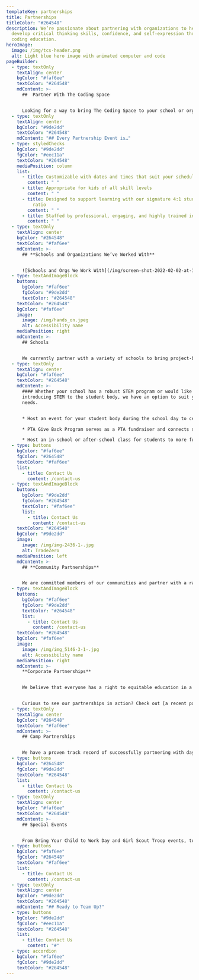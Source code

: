 ```yaml
---
templateKey: partnerships
title: Partnerships
titleColor: "#264548"
description: We’re passionate about partnering with organizations to help kids
  develop critical thinking skills, confidence, and self-expression through
  coding education.
heroImage:
  image: /img/tcs-header.png
  alt: Light blue hero image with animated computer and code
pageBuilder:
  - type: textOnly
    textAlign: center
    bgColor: "#faf6ee"
    textColor: "#264548"
    mdContent: >-
      ##  Partner With The Coding Space


      Looking for a way to bring The Coding Space to your school or organization? You’ve come to the right place. We’re passionate about partnering with organizations to help kids develop critical thinking skills, confidence, and self-expression through coding education. Our class and camp partnerships range from full, interactive semesters to personalized private lessons and customized group events. From fun hands-on activities to cool STEM explorations and coding challenges, these classes and workshops are fun, educational, and a great way to engage families within your organization.
  - type: textOnly
    textAlign: center
    bgColor: "#9de2dd"
    textColor: "#264548"
    mdContent: "## Every Partnership Event is…"
  - type: styledChecks
    bgColor: "#9de2dd"
    fgColor: "#eec11a"
    textColor: "#264548"
    mediaPosition: column
    list:
      - title: Customizable with dates and times that suit your schedule
        content: " "
      - title: Appropriate for kids of all skill levels
        content: " "
      - title: Designed to support learning with our signature 4:1 student-to-teacher
          ratio
        content: " "
      - title: Staffed by professional, engaging, and highly trained instructors
        content: " "
  - type: textOnly
    textAlign: center
    bgColor: "#264548"
    textColor: "#faf6ee"
    mdContent: >-
      ## **Schools and Organizations We’ve Worked With**


      ![Schools and Orgs We Work With](/img/screen-shot-2022-02-02-at-10.47.41-am.png)
  - type: textAndImageBlock
    buttons:
      bgColor: "#faf6ee"
      fgColor: "#9de2dd"
      textColor: "#264548"
    textColor: "#264548"
    bgColor: "#faf6ee"
    image:
      image: /img/hands_on.jpeg
      alt: Accessibility name
    mediaPosition: right
    mdContent: >-
      ## Schools


      We currently partner with a variety of schools to bring project-based coding classes in both after-school and in-school formats. All of our teachers go through intensive training on the use of the Socratic Method, the ins and outs of our Scratch- and JavaScript-based coding curriculum, and classroom techniques that foster an environment conducive to learning at all paces and styles.
  - type: textOnly
    textAlign: center
    bgColor: "#faf6ee"
    textColor: "#264548"
    mdContent: >-
      #### Whether your school has a robust STEM program or would like to start
      introducing STEM to the student body, we have an option to suit your
      needs.


      * Host an event for your student body during the school day to celebrate a STEM holiday such as Hour of Code or Women in Tech Week or Code 4 Change. This is a great first step to expose your students to coding.

      * PTA Give Back Program serves as a PTA fundraiser and connects students with opportunities to code during school breaks.

      * Host an in-school or after-school class for students to more fully explore their interest in coding and take their skills to the next level.
  - type: buttons
    bgColor: "#faf6ee"
    fgColor: "#264548"
    textColor: "#faf6ee"
    list:
      - title: Contact Us
        content: /contact-us
  - type: textAndImageBlock
    buttons:
      bgColor: "#9de2dd"
      fgColor: "#264548"
      textColor: "#faf6ee"
      list:
        - title: Contact Us
          content: /contact-us
    textColor: "#264548"
    bgColor: "#9de2dd"
    image:
      image: /img/img-2436-1-.jpg
      alt: TradeZero
    mediaPosition: left
    mdContent: >-
      ## **Community Partnerships**


      We are committed members of our communities and partner with a range of organizations including community centers, PTAs, and nonprofits to bring our custom coding classes to the public.
  - type: textAndImageBlock
    buttons:
      bgColor: "#faf6ee"
      fgColor: "#9de2dd"
      textColor: "#264548"
      list:
        - title: Contact Us
          content: /contact-us
    textColor: "#264548"
    bgColor: "#faf6ee"
    image:
      image: /img/img_5146-3-1-.jpg
      alt: Accessibility name
    mediaPosition: right
    mdContent: >-
      **Corporate Partnerships**


      We believe that everyone has a right to equitable education in a safe and inclusive learning environment and are committed to increasing access to our high-quality coding programs through corporate partnerships so that underrepresented children everywhere can surpass societal limitations and thrive. Our long-term goal as we work towards educational equity is to reach 50 percent of our students through scholarships and corporate partnerships.


      Curious to see our partnerships in action? Check out [a recent partnership with TradeZero](https://www.thecodingspace.com/the-coding-space-blog/community-partner-spotlight-tradezero) to provide free coding classes to a Title I school in Brooklyn.
  - type: textOnly
    textAlign: center
    bgColor: "#264548"
    textColor: "#faf6ee"
    mdContent: >-
      ## Camp Partnerships


      We have a proven track record of successfully partnering with day and summer camps. From an in-person STEM corner at your day camp to a virtual coding elective at sleepaway camp, we’re here to provide campers with a special summer of coding fun.
  - type: buttons
    bgColor: "#264548"
    fgColor: "#9de2dd"
    textColor: "#264548"
    list:
      - title: Contact Us
        content: /contact-us
  - type: textOnly
    textAlign: center
    bgColor: "#faf6ee"
    textColor: "#264548"
    mdContent: >-
      ## Special Events


      From Bring Your Child to Work Day and Girl Scout Troop events, to birthday parties or parent-child coding events, our workshops and mini camps are totally customizable and suited for any event where your child wants to have fun and learn something, too.
  - type: buttons
    bgColor: "#faf6ee"
    fgColor: "#264548"
    textColor: "#faf6ee"
    list:
      - title: Contact Us
        content: /contact-us
  - type: textOnly
    textAlign: center
    bgColor: "#9de2dd"
    textColor: "#264548"
    mdContent: "## Ready to Team Up?"
  - type: buttons
    bgColor: "#9de2dd"
    fgColor: "#eec11a"
    textColor: "#264548"
    list:
      - title: Contact Us
        content: "#"
  - type: accordion
    bgColor: "#faf6ee"
    fgColor: "#9de2dd"
    textColor: "#264548"
---
```

